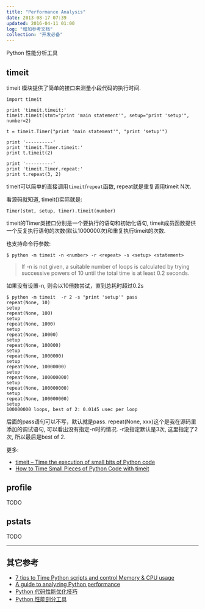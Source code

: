 ```yaml
---
title: "Performance Analysis"
date: 2013-08-17 07:39
updated: 2016-04-11 01:00
log: "增加参考文档"
collection: "开发必备"
---
```



Python 性能分析工具

## timeit ##

timeit 模块提供了简单的接口来测量小段代码的执行时间.

    import timeit

    print 'timeit.timeit:'
    timeit.timeit(stmt="print 'main statement'", setup="print 'setup'", number=2)

    t = timeit.Timer("print 'main statement'", "print 'setup'")

    print '----------'
    print 'timeit.Timer.timeit:'
    print t.timeit(2)

    print '----------'
    print 'timeit.Timer.repeat:'
    print t.repeat(3, 2)

timeit可以简单的直接调用`timeit`/`repeat`函数, repeat就是重复调用timeit N次.

看源码就知道, timeit()实际就是:

    Timer(stmt, setup, timer).timeit(number)

timeit的Timer类接口分别是一个要执行的语句和初始化语句, timeit成员函数提供一个反复执行语句的次数(默认1000000次)和重复执行timeit的次数.

也支持命令行参数:

    $ python -m timeit -n <number> -r <repeat> -s <setup> <statement>

> If -n is not given, a suitable number of loops is calculated by trying successive powers of 10 until the total time is at least 0.2 seconds.

如果没有设置-n, 则会以10倍数尝试，直到总耗时超过0.2s

    $ python -m timeit  -r 2 -s "print 'setup'" pass
    repeat(None, 10)
    setup
    repeat(None, 100)
    setup
    repeat(None, 1000)
    setup
    repeat(None, 10000)
    setup
    repeat(None, 100000)
    setup
    repeat(None, 1000000)
    setup
    repeat(None, 10000000)
    setup
    repeat(None, 100000000)
    setup
    repeat(None, 100000000)
    setup
    repeat(None, 100000000)
    setup
    100000000 loops, best of 2: 0.0145 usec per loop

后面的pass语句可以不写，默认就是pass. repeat(None, xxx)这个是我在源码里添加的调试语句, 可以看出没有指定-n时的情况. -r没指定默认是3次, 这里指定了2次, 所以最后是best of 2.

更多:

* [timeit – Time the execution of small bits of Python code](https://pymotw.com/2/timeit/)
* [How to Time Small Pieces of Python Code with timeit](http://www.blog.pythonlibrary.org/2014/01/30/how-to-time-small-pieces-of-python-code-with-timeit/)

## profile ##

TODO

## pstats ##

TODO

---

## 其它参考 ##

* [7 tips to Time Python scripts and control Memory & CPU usage](http://www.marinamele.com/7-tips-to-time-python-scripts-and-control-memory-and-cpu-usage)
* [A guide to analyzing Python performance](http://www.huyng.com/posts/python-performance-analysis/)
* [Python 代码性能优化技巧](https://www.ibm.com/developerworks/cn/linux/l-cn-python-optim/)
* [Python 性能剖分工具](http://blog.csdn.net/gzlaiyonghao/article/details/2120147)
